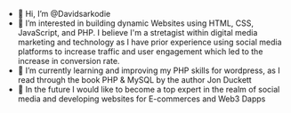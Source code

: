 - 👋 Hi, I’m @Davidsarkodie
- 👀 I’m interested in building dynamic Websites using HTML, CSS, JavaScript, and PHP. I believe I'm a stretagist within digital media marketing and technology as I have prior experience using social media platforms to increase traffic and user engagement which led to the increase in conversion rate.
- 🌱 I’m currently learning and improving my PHP skills for wordpress, as I read through the book PHP & MySQL by the author Jon Duckett
- 💞️ In the future I would like to become a top expert in the realm of social media and developing websites for E-commerces and Web3 Dapps

<!---
Davidsarkodie/Davidsarkodie is a ✨ special ✨ repository because its `README.md` (this file) appears on your GitHub profile.
You can click the Preview link to take a look at your changes.
--->
